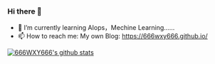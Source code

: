 ### Hi there 👋

- 🌱 I’m currently learning AIops，Mechine Learning……
- 📫 How to reach me: My own Blog: https://666wxy666.github.io/

[![666WXY666's github stats](https://github-readme-stats.vercel.app/api?username=666WXY666)](https://github.com/anuraghazra/github-readme-stats)

<!--
**666WXY666/666WXY666** is a ✨ _special_ ✨ repository because its `README.md` (this file) appears on your GitHub profile.

Here are some ideas to get you started:

- 🔭 I’m currently working on ...
- 🌱 I’m currently learning ...
- 👯 I’m looking to collaborate on ...
- 🤔 I’m looking for help with ...
- 💬 Ask me about ...
- 📫 How to reach me: ...
- 😄 Pronouns: ...
- ⚡ Fun fact: ...
-->
